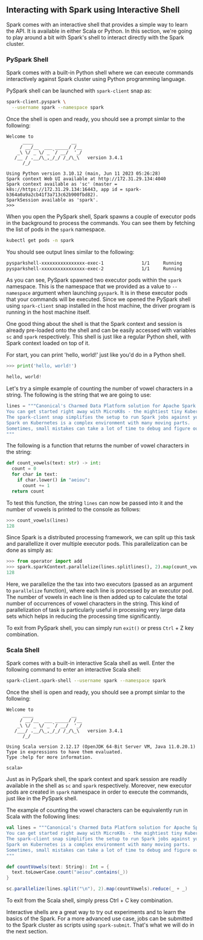 ## Interacting with Spark using Interactive Shell

Spark comes with an interactive shell that provides a simple way to learn the API. It is available in either Scala or Python. In this section, we're going to play around a bit with Spark's shell to interact directly with the Spark cluster.

### PySpark Shell

Spark comes with a built-in Python shell where we can execute commands interactively against Spark cluster using Python programming language.

PySpark shell can be launched with `spark-client` snap as:

```bash
spark-client.pyspark \
  --username spark --namespace spark
```

Once the shell is open and ready, you should see a prompt simlar to the following:

```
Welcome to
      ____              __
     / __/__  ___ _____/ /__
    _\ \/ _ \/ _ `/ __/  '_/
   /__ / .__/\_,_/_/ /_/\_\   version 3.4.1
      /_/

Using Python version 3.10.12 (main, Jun 11 2023 05:26:28)
Spark context Web UI available at http://172.31.29.134:4040
Spark context available as 'sc' (master = k8s://https://172.31.29.134:16443, app id = spark-b364a0a9a2cb41f3a713c62b900fbd82).
SparkSession available as 'spark'.
>>> 
```

When you open the PySpark shell, Spark spawns a couple of executor pods in the background to process the commands. You can see them by fetching the list of pods in the `spark` namespace.

```bash
kubectl get pods -n spark
```

You should see output lines similar to the following:
```bash
pysparkshell-xxxxxxxxxxxxxxxx-exec-1              1/1     Running            0          xs
pysparkshell-xxxxxxxxxxxxxxxx-exec-2              1/1     Running            0          xs
```

As you can see, PySpark spawned two executor pods within the `spark` namespace. This is the namespace that we provided as a value to `--namespace` argument when launching `pyspark`. It is in these executor pods that your commands will be executed. Since we opened the PySpark shell using `spark-client` snap installed in the host machine, the driver program is running in the host machine itself.

One good thing about the shell is that the Spark context and session is already pre-loaded onto the shell and can be easily accessed with variables `sc` and `spark` respectively. This shell is just like a regular Python shell, with Spark context loaded on top of it.

For start, you can print 'hello, world!' just like you'd do in a Python shell.

```python
>>> print('hello, world!')

hello, world!
```

Let's try a simple example of counting the number of vowel characters in a string. The following is the string that we are going to use:

```python
lines = """Canonical's Charmed Data Platform solution for Apache Spark runs Spark jobs on your Kubernetes cluster.
You can get started right away with MicroK8s - the mightiest tiny Kubernetes distro around! 
The spark-client snap simplifies the setup to run Spark jobs against your Kubernetes cluster. 
Spark on Kubernetes is a complex environment with many moving parts.
Sometimes, small mistakes can take a lot of time to debug and figure out.
"""
```

The following is a function that returns the number of vowel characters in the string:

```python
def count_vowels(text: str) -> int:
  count = 0
  for char in text:
    if char.lower() in "aeiou":
      count += 1
  return count
```

To test this function, the string `lines` can now be passed into it and the number of vowels is printed to the console as follows:

```python
>>> count_vowels(lines)
128
```

Since Spark is a distributed processing framework, we can split up this task and parallellize it over multiple executor pods. This parallelization can be done as simply as:

```python
>>> from operator import add
>>> spark.sparkContext.parallelize(lines.splitlines(), 2).map(count_vowels).reduce(add)
128
```

Here, we parallelize the the tax into two executors (passed as an argument to `parallelize` function), where each line is processed by an executor pod. The number of vowels in each line is then added up to calculate the total number of occurrences of vowel characters in the string. This kind of parallelization of task is particularly useful in processing very large data sets which helps in reducing the processing time significantly.

To exit from PySpark shell, you can simply run `exit()` or press `Ctrl` + Z key combination.


### Scala Shell
Spark comes with a built-in interactive Scala shell as well. Enter the following command to enter an interactive Scala shell:

```bash
spark-client.spark-shell --username spark --namespace spark
```

Once the shell is open and ready, you should see a prompt simlar to the following:

```
Welcome to
      ____              __
     / __/__  ___ _____/ /__
    _\ \/ _ \/ _ `/ __/  '_/
   /___/ .__/\_,_/_/ /_/\_\   version 3.4.1
      /_/
         
Using Scala version 2.12.17 (OpenJDK 64-Bit Server VM, Java 11.0.20.1)
Type in expressions to have them evaluated.
Type :help for more information.

scala> 
```

Just as in PySpark shell, the spark context and spark session are readily available in the shell as `sc` and `spark` respectively. Moreover, new executor pods are created in `spark` namespace in order to execute the commands, just like in the PySpark shell.

The example of counting the vowel characters can be equivalently run in Scala with the following lines:

```scala
val lines = """Canonical's Charmed Data Platform solution for Apache Spark runs Spark jobs on your Kubernetes cluster.
You can get started right away with MicroK8s - the mightiest tiny Kubernetes distro around! 
The spark-client snap simplifies the setup to run Spark jobs against your Kubernetes cluster. 
Spark on Kubernetes is a complex environment with many moving parts.
Sometimes, small mistakes can take a lot of time to debug and figure out.
"""

def countVowels(text: String): Int = {
  text.toLowerCase.count("aeiou".contains(_))
}

sc.parallelize(lines.split("\n"), 2).map(countVowels).reduce(_ + _)
```

To exit from the Scala shell, simply press Ctrl + C key combination.

Interactive shells are a great way to try out experiments and to learn the basics of the Spark. For a more advanced use case, jobs can be submitted to the Spark cluster as scripts using `spark-submit`. That's what we will do in the next section.
